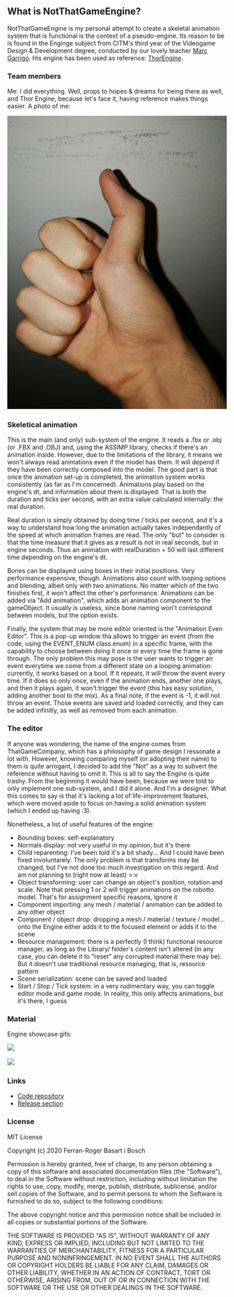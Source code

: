 ## What is NotThatGameEngine?

NotThatGameEngine is my personal attempt to create a skeletal animation system that is functional is the context of a pseudo-engine. Its reason to be is found in the Enginge subject from CITM's third year of the Videogame Design & Development degree, conducted by our lovely teacher [Marc Garrigó](https://www.linkedin.com/in/mgarrigo/). His engine has been used as reference: [ThorEngine](https://github.com/markitus18/Thor-Engine).

### Team members

Me: I did everything. Well, props to hopes & dreams for being there as well, and Thor Engine, because let's face it, having reference makes things easier. A photo of me:

<img src="Hando.jpg"/>

### Skeletical animation

This is the main (and only) sub-system of the engine. It reads a .fbx or .obj (or .FBX and .OBJ) and, using the ASSIMP library, checks if there's an animation inside. However, due to the limitations of the library, it means we won't always read animations even if the model has them. It will depend if they have been correctly composed into the model. The good part is that once the animation set-up is completed, the animation system works consistently (as far as I'm concerned). Animations play based on the engine's dt, and information about them is displayed. That is both the duration and ticks per second, with an extra value calculated internally: the real duration.

Real duration is simply obtained by doing time / ticks per second, and it's a way to understand how long the animation actually takes independantly of the speed at which animation frames are read. The only "but" to consider is that the time measure that it gives as a result is not in real seconds, but in engine seconds. Thus an animation with realDuration = 50 will last different time depending on the engine's dt.

Bones can be displayed using boxes in their initial positions. Very performance expensive, though. Animations also count with looping options and blending, albeit only with two animations. No matter which of the two finishes first, it won't affect the other's performance. Animations can be added via "Add animation", which adds an animation component to the gameObject. It usually is useless, since bone naming won't correspond between models, but the option exists.

Finally, the system that may be more editor oriented is the "Animation Even Editor". This is a pop-up window tha allows to trigger an event (from the code, using the EVENT_ENUM class enum) in a specific frame, with the capability to choose between doing it once or every time the frame is gone through. The only problem this may pose is the user wants to trigger an event everytime we come from a different state on a looping animation: currently, it works based on a bool. If it repeats, it will throw the event every time. If it does so only once, even if the animation ends, another one plays, and then it plays again, it won't trigger the event (this has easy solution, adding another bool to the mix). As a final note, if the event is -1, it will not throw an event. Those events are saved and loaded correctly, and they can be added infinitly, as well as removed from each animation.

### The editor

If anyone was wondering, the name of the engine comes from ThatGameCompany, which has a philosophy of game design I ressonate a lot with. However, knowing comparing myself (or adopting their name) to them is quite arrogant, I decided to add the "Not" as a way to subvert the reference without having to omit it. This is all to say the Engine is quite trashy. From the beginning it would have been, because we were told to only implement one sub-system, and I did it alone. And I'm a designer. What this comes to say is that it's lacking a lot of life-improvement features, which were moved aside to focus on having a solid animation system (which I ended up having :3).

Nonetheless, a list of useful features of the engine:
- Bounding boxes: self-explanatory
- Normals display: not very useful in my opinion, but it's there
- Child reparenting: I've been told it's a bit shady... And I could have been fixed involuntarely. The only problem is that transforms may be changed, but I've not done too much investigation on this regard. And am not planning to (right now at least) >:v
- Object transforming: user can change an object's position, rotation and scale. Note that pressing 1 or 2 will trigger animations on the robotto model. That's for assignment specific reasons, ignore it
- Component importing: any mesh / material / animation can be added to any other object
- Component / object drop: dropping a mesh / material / texture / model... onto the Engine either adds it to the focused element or adds it to the scene
- Resource management: there is a perfectly (I think) functional resource manager, as long as the Library/ folder's content isn't altered (in any case, you can delete it to "reset" any corrupted material there may be). But it doesn't use traditional resource managing, that is, resource pattern
- Scene serialization: scene can be saved and loaded
- Start / Stop / Tick system: in a very rudimentary way, you can toggle editor mode and game mode. In reality, this only affects animations, but it's there, I guess

### Material

Engine showcase gifs:

![](/EngineShowcase1.gif)

![](EngineShowcase2.gif)

### Links

- [Code repository](https://github.com/ferba93/NotThatGameEngine)
- [Release section](https://github.com/ferba93/NotThatGameEngine/releases)

### License

MIT License

Copyright (c) 2020 Ferran-Roger Basart i Bosch

Permission is hereby granted, free of charge, to any person obtaining a copy
of this software and associated documentation files (the "Software"), to deal
in the Software without restriction, including without limitation the rights
to use, copy, modify, merge, publish, distribute, sublicense, and/or sell
copies of the Software, and to permit persons to whom the Software is
furnished to do so, subject to the following conditions:

The above copyright notice and this permission notice shall be included in all
copies or substantial portions of the Software.

THE SOFTWARE IS PROVIDED "AS IS", WITHOUT WARRANTY OF ANY KIND, EXPRESS OR
IMPLIED, INCLUDING BUT NOT LIMITED TO THE WARRANTIES OF MERCHANTABILITY,
FITNESS FOR A PARTICULAR PURPOSE AND NONINFRINGEMENT. IN NO EVENT SHALL THE
AUTHORS OR COPYRIGHT HOLDERS BE LIABLE FOR ANY CLAIM, DAMAGES OR OTHER
LIABILITY, WHETHER IN AN ACTION OF CONTRACT, TORT OR OTHERWISE, ARISING FROM,
OUT OF OR IN CONNECTION WITH THE SOFTWARE OR THE USE OR OTHER DEALINGS IN THE
SOFTWARE.


